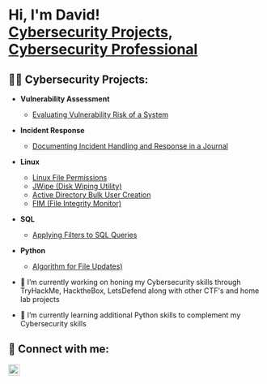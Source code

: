 <h1>Hi, I'm David! <br/><a href="https://github.com/david-durkin">Cybersecurity Projects</a>, <a href="https://www.linkedin.com/in/davidrdurkin/">Cybersecurity Professional</a>
<h2>👨‍💻 Cybersecurity Projects:</h2>

- <b>Vulnerability Assessment</b>
  - [Evaluating Vulnerability Risk of a System](https://github.com/david-durkin/Google-Cybersecurity-Projects/blob/b0efe3576277b8a753e3f1d190d5f736d99b86f6/_Vulnerability-assessment-report.docx)
- <b>Incident Response</b>
  - [Documenting Incident Handling and Response in a Journal](https://github.com/david-durkin/Google-Cybersecurity-Projects/blob/b0efe3576277b8a753e3f1d190d5f736d99b86f6/_Completed-incident-handler-s-journal-exemplar-.docx)
- <b>Linux</b>
  - [Linux File Permissions](https://github.com/david-durkin/Google-Cybersecurity-Projects/blob/b0efe3576277b8a753e3f1d190d5f736d99b86f6/_File-permissions-in-Linux.docx)
  - [JWipe (Disk Wiping Utility)](https://github.com/joshmadakor1/Jwipe.PowerShell)
  - [Active Directory Bulk User Creation](https://github.com/joshmadakor1/AD_PS)
  - [FIM (File Integrity Monitor)](https://github.com/joshmadakor1/PowerShell-Integrity-FIM)
- <b>SQL</b>
  - [Applying Filters to SQL Queries](https://github.com/david-durkin/Google-Cybersecurity-Projects/blob/b0efe3576277b8a753e3f1d190d5f736d99b86f6/_Apply-filters-to-SQL-queries.docx)
- <b>Python</b>
  - [Algorithm for File Updates)](https://github.com/david-durkin/Google-Cybersecurity-Projects/blob/b0efe3576277b8a753e3f1d190d5f736d99b86f6/_Algorithm-for-file-updates-in-Python.docx)

- 🔭 I’m currently working on honing my Cybersecurity skills through TryHackMe, HacktheBox, LetsDefend along with other CTF's and home lab projects
- 🌱 I’m currently learning additional Python skills to complement my Cybersecurity skills


<h2> 🤳 Connect with me:</h2>

[<img align="left" alt="DavidDurkin | LinkedIn" width="22px" src="https://cdn.jsdelivr.net/npm/simple-icons@v3/icons/linkedin.svg" />][linkedin]

[linkedin]: https://linkedin.com/in/davidrdurkin




